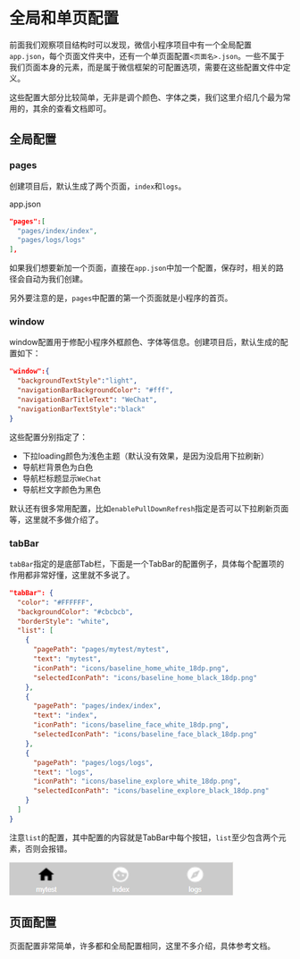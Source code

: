 # 全局和单页配置

前面我们观察项目结构时可以发现，微信小程序项目中有一个全局配置`app.json`，每个页面文件夹中，还有一个单页面配置`<页面名>.json`。一些不属于我们页面本身的元素，而是属于微信框架的可配置选项，需要在这些配置文件中定义。

这些配置大部分比较简单，无非是调个颜色、字体之类，我们这里介绍几个最为常用的，其余的查看文档即可。

## 全局配置

### pages

创建项目后，默认生成了两个页面，`index`和`logs`。

app.json
```json
"pages":[
  "pages/index/index",
  "pages/logs/logs"
],
```

如果我们想要新加一个页面，直接在`app.json`中加一个配置，保存时，相关的路径会自动为我们创建。

另外要注意的是，`pages`中配置的第一个页面就是小程序的首页。

### window

window配置用于修配小程序外框颜色、字体等信息。创建项目后，默认生成的配置如下：

```json
"window":{
  "backgroundTextStyle":"light",
  "navigationBarBackgroundColor": "#fff",
  "navigationBarTitleText": "WeChat",
  "navigationBarTextStyle":"black"
}
```

这些配置分别指定了：

* 下拉loading颜色为浅色主题（默认没有效果，是因为没启用下拉刷新）
* 导航栏背景色为白色
* 导航栏标题显示`WeChat`
* 导航栏文字颜色为黑色

默认还有很多常用配置，比如`enablePullDownRefresh`指定是否可以下拉刷新页面等，这里就不多做介绍了。

### tabBar

`tabBar`指定的是底部Tab栏，下面是一个TabBar的配置例子，具体每个配置项的作用都非常好懂，这里就不多说了。

```json
"tabBar": {
  "color": "#FFFFFF",
  "backgroundColor": "#cbcbcb",
  "borderStyle": "white",
  "list": [
    {
      "pagePath": "pages/mytest/mytest",
      "text": "mytest",
      "iconPath": "icons/baseline_home_white_18dp.png",
      "selectedIconPath": "icons/baseline_home_black_18dp.png"
    },
    {
      "pagePath": "pages/index/index",
      "text": "index",
      "iconPath": "icons/baseline_face_white_18dp.png",
      "selectedIconPath": "icons/baseline_face_black_18dp.png"
    },
    {
      "pagePath": "pages/logs/logs",
      "text": "logs",
      "iconPath": "icons/baseline_explore_white_18dp.png",
      "selectedIconPath": "icons/baseline_explore_black_18dp.png"
    }
  ]
}
```

注意`list`的配置，其中配置的内容就是TabBar中每个按钮，`list`至少包含两个元素，否则会报错。

![](res/1.png)

## 页面配置

页面配置非常简单，许多都和全局配置相同，这里不多介绍，具体参考文档。
